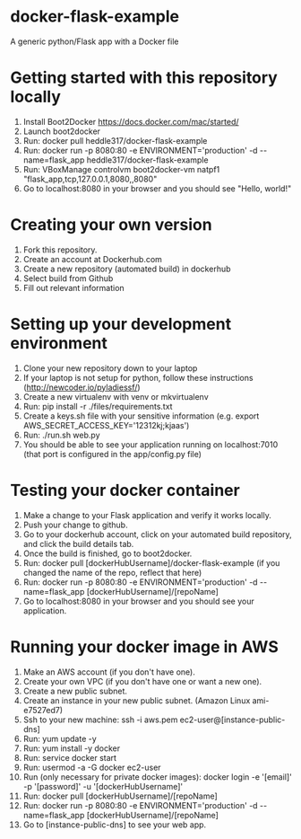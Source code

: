 # docker-flask-example
A generic python/Flask app with a Docker file

# Getting started with this repository locally
1. Install Boot2Docker https://docs.docker.com/mac/started/
2. Launch boot2docker
3. Run: docker pull heddle317/docker-flask-example
4. Run: docker run -p 8080:80 -e ENVIRONMENT='production' -d --name=flask_app heddle317/docker-flask-example
5. Run: VBoxManage controlvm boot2docker-vm natpf1 "flask_app,tcp,127.0.0.1,8080,,8080"
6. Go to localhost:8080 in your browser and you should see "Hello, world!"

# Creating your own version
1. Fork this repository.
2. Create an account at Dockerhub.com
3. Create a new repository (automated build) in dockerhub
4. Select build from Github
5. Fill out relevant information

# Setting up your development environment
1. Clone your new repository down to your laptop
2. If your laptop is not setup for python, follow these instructions (http://newcoder.io/pyladiessf/)
3. Create a new virtualenv with venv or mkvirtualenv
4. Run: pip install -r ./files/requirements.txt
5. Create a keys.sh file with your sensitive information (e.g. export AWS_SECRET_ACCESS_KEY='12312kj;kjaas')
6. Run: ./run.sh web.py
7. You should be able to see your application running on localhost:7010 (that port is configured in the app/config.py file)

# Testing your docker container
1. Make a change to your Flask application and verify it works locally.
2. Push your change to github.
3. Go to your dockerhub account, click on your automated build repository, and click the build details tab.
4. Once the build is finished, go to boot2docker.
5. Run: docker pull [dockerHubUsername]/docker-flask-example (if you changed the name of the repo, reflect that here)
6. Run: docker run -p 8080:80 -e ENVIRONMENT='production' -d --name=flask_app [dockerHubUsername]/[repoName]
7. Go to localhost:8080 in your browser and you should see your application.

# Running your docker image in AWS
1. Make an AWS account (if you don't have one).
2. Create your own VPC (if you don't have one or want a new one).
3. Create a new public subnet.
4. Create an instance in your new public subnet. (Amazon Linux ami-e7527ed7)
5. Ssh to your new machine: ssh -i aws.pem ec2-user@[instance-public-dns]
6. Run: yum update -y
7. Run: yum install -y docker
8. Run: service docker start
9. Run: usermod -a -G docker ec2-user
10. Run (only necessary for private docker images): docker login -e '[email]' -p '[password]' -u '[dockerHubUsername]'
11. Run: docker pull [dockerHubUsername]/[repoName]
12. Run: docker run -p 8080:80 -e ENVIRONMENT='production' -d --name=flask_app [dockerHubUsername]/[repoName]
11. Go to [instance-public-dns] to see your web app.

